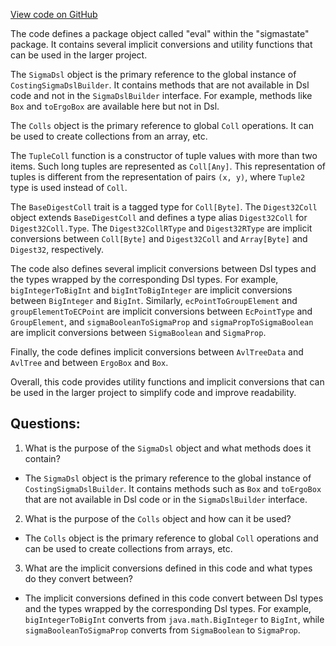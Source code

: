 [View code on GitHub](sigmastate-interpreterhttps://github.com/ScorexFoundation/sigmastate-interpreter/interpreter/shared/src/main/scala/sigmastate/eval/package.scala)

The code defines a package object called "eval" within the "sigmastate" package. It contains several implicit conversions and utility functions that can be used in the larger project. 

The `SigmaDsl` object is the primary reference to the global instance of `CostingSigmaDslBuilder`. It contains methods that are not available in Dsl code and not in the `SigmaDslBuilder` interface. For example, methods like `Box` and `toErgoBox` are available here but not in Dsl. 

The `Colls` object is the primary reference to global `Coll` operations. It can be used to create collections from an array, etc. 

The `TupleColl` function is a constructor of tuple values with more than two items. Such long tuples are represented as `Coll[Any]`. This representation of tuples is different from the representation of pairs `(x, y)`, where `Tuple2` type is used instead of `Coll`. 

The `BaseDigestColl` trait is a tagged type for `Coll[Byte]`. The `Digest32Coll` object extends `BaseDigestColl` and defines a type alias `Digest32Coll` for `Digest32Coll.Type`. The `Digest32CollRType` and `Digest32RType` are implicit conversions between `Coll[Byte]` and `Digest32Coll` and `Array[Byte]` and `Digest32`, respectively. 

The code also defines several implicit conversions between Dsl types and the types wrapped by the corresponding Dsl types. For example, `bigIntegerToBigInt` and `bigIntToBigInteger` are implicit conversions between `BigInteger` and `BigInt`. Similarly, `ecPointToGroupElement` and `groupElementToECPoint` are implicit conversions between `EcPointType` and `GroupElement`, and `sigmaBooleanToSigmaProp` and `sigmaPropToSigmaBoolean` are implicit conversions between `SigmaBoolean` and `SigmaProp`. 

Finally, the code defines implicit conversions between `AvlTreeData` and `AvlTree` and between `ErgoBox` and `Box`. 

Overall, this code provides utility functions and implicit conversions that can be used in the larger project to simplify code and improve readability.
## Questions: 
 1. What is the purpose of the `SigmaDsl` object and what methods does it contain?
- The `SigmaDsl` object is the primary reference to the global instance of `CostingSigmaDslBuilder`. It contains methods such as `Box` and `toErgoBox` that are not available in Dsl code or in the `SigmaDslBuilder` interface.

2. What is the purpose of the `Colls` object and how can it be used?
- The `Colls` object is the primary reference to global `Coll` operations and can be used to create collections from arrays, etc.

3. What are the implicit conversions defined in this code and what types do they convert between?
- The implicit conversions defined in this code convert between Dsl types and the types wrapped by the corresponding Dsl types. For example, `bigIntegerToBigInt` converts from `java.math.BigInteger` to `BigInt`, while `sigmaBooleanToSigmaProp` converts from `SigmaBoolean` to `SigmaProp`.